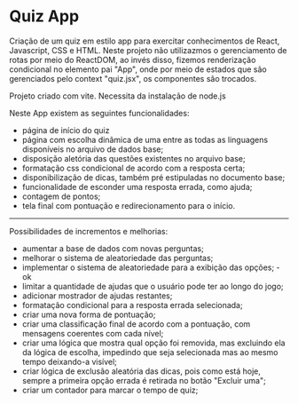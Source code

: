 # Quiz App

Criação de um quiz em estilo app para exercitar conhecimentos de React, Javascript, CSS e HTML.
Neste projeto não utilizazmos o gerenciamento de rotas por meio do ReactDOM, ao invés disso, fizemos renderização condicional no elemento pai "App", onde por meio de estados que são gerenciados pelo context "quiz.jsx", os componentes são trocados.

Projeto criado com vite. Necessita da instalação de node.js

Neste App existem as seguintes funcionalidades:

- página de início do quiz
- página com escolha dinâmica de uma entre as todas as linguagens disponíveis no arquivo de dados base;
- disposição aletória das questões existentes no arquivo base;
- formatação css condicional de acordo com a resposta certa;
- disponibilização de dicas, também pré estipuladas no documento base;
- funcionalidade de esconder uma resposta errada, como ajuda;
- contagem de pontos;
- tela final com pontuação e redirecionamento para o início.

---

Possibilidades de incrementos e melhorias:

- aumentar a base de dados com novas perguntas;
- melhorar o sistema de aleatoriedade das perguntas;
- implementar o sistema de aleatoriedade para a exibição das opções; - ok
- limitar a quantidade de ajudas que o usuário pode ter ao longo do jogo;
- adicionar mostrador de ajudas restantes;
- formatação condicional para a resposta errada selecionada;
- criar uma nova forma de pontuação;
- criar uma classificação final de acordo com a pontuação, com mensagens coerentes com cada nível;
- criar uma lógica que mostra qual opção foi removida, mas excluindo ela da lógica de escolha, impedindo que seja selecionada mas ao mesmo tempo deixando-a visível;
- criar lógica de exclusão aleatória das dicas, pois como está hoje, sempre a primeira opção errada é retirada no botão "Excluir uma";
- criar um contador para marcar o tempo de quiz;

